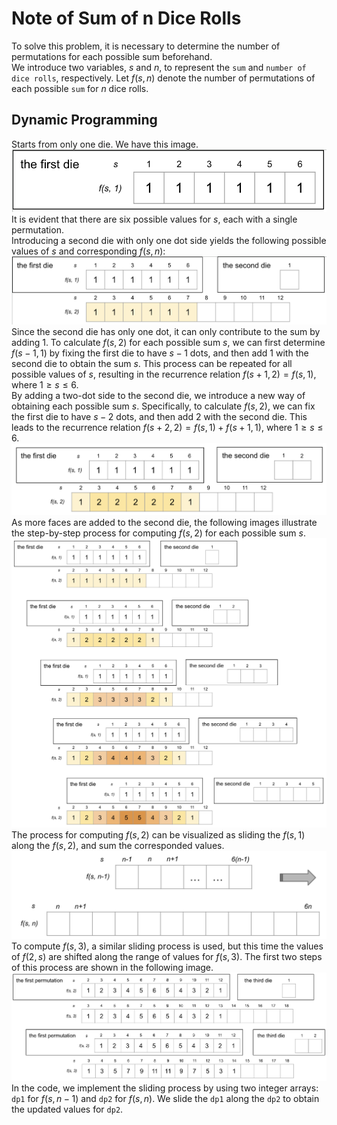 # Note of Sum of n Dice Rolls
To solve this problem, it is necessary to determine the number of permutations for each possible sum beforehand.  
We introduce two variables, $s$ and $n$, to represent the `sum` and `number of dice rolls`, respectively. Let $f(s,n)$ denote the number of permutations of each possible `sum` for $n$ dice rolls.

## Dynamic Programming
Starts from only one die. We have this image.
![1_die.png](1_die.png)
It is evident that there are six possible values for $s$, each with a single permutation.  
Introducing a second die with only one dot side yields the following possible values of $s$ and corresponding $f(s,n)$:
![second_die_with_one_dot.png](second_die_with_one_dot.png)
Since the second die has only one dot, it can only contribute to the sum by adding 1. To calculate $f(s, 2)$ for each possible sum $s$, we can first determine $f(s-1, 1)$ by fixing the first die to have $s-1$ dots, and then add 1 with the second die to obtain the sum $s$. This process can be repeated for all possible values of $s$, resulting in the recurrence relation $f(s + 1, 2) = f(s, 1)$, where $1 \geq s \leq 6$.  
By adding a two-dot side to the second die, we introduce a new way of obtaining each possible sum $s$. Specifically, to calculate $f(s, 2)$, we can fix the first die to have $s-2$ dots, and then add 2 with the second die. This leads to the recurrence relation $f(s+2, 2) = f(s, 1) + f(s+1, 1)$, where $1 \geq s \leq 6$.
![second_die_with_two_dots.png](second_die_with_two_dots.png)
As more faces are added to the second die, the following images illustrate the step-by-step process for computing $f(s, 2)$ for each possible sum $s$.
![process.png](process.png)
The process for computing $f(s, 2)$ can be visualized as sliding the $f(s, 1)$ along the $f(s, 2)$, and sum the corresponded values.  
![slides.png](slides.png)
To compute $f(s, 3)$, a similar sliding process is used, but this time the values of $f(2, s)$ are shifted along the range of values for $f(s, 3)$. The first two steps of this process are shown in the following image.
![three_dices.png](three_dices.png)
In the code, we implement the sliding process by using two integer arrays: `dp1` for $f(s, n-1)$ and `dp2` for $f(s, n)$. We slide the `dp1` along the `dp2` to obtain the updated values for `dp2`.